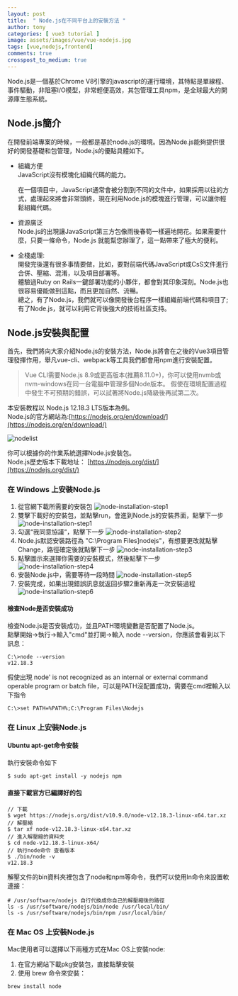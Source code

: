 ```yaml
---
layout: post
title:  " Node.js在不同平台上的安裝方法 "
author: tony
categories: [ vue3 tutorial ]
image: assets/images/vue/vue-nodejs.jpg
tags: [vue,nodejs,frontend]
comments: true
crosspost_to_medium: true
---
```

Node.js是一個基於Chrome V8引擎的javascript的運行環境，其特點是單線程、事件驅動，非阻塞I/O模型，非常輕便高效，其包管理工具npm，是全球最大的開源庫生態系統。

## Node.js簡介
在開發前端專案的時候，一般都是基於node.js的環境。因為Node.js能夠提供很好的開發基礎和包管理，Node.js的優點具體如下。
- 組織方便  
    JavaScript沒有模塊化組織代碼的能力。 
     
    在一個項目中，JavaScript通常會被分割到不同的文件中，如果採用以往的方式，處理起來將會非常頭終，現在利用Node.js的模塊進行管理，可以讓你輕鬆組織代碼。
- 資源廣泛  
    Node.js的出現讓JavaScript第三方包像雨後春筍一樣遍地開花。如果需要什麼，只要一條命令，Node.js 就能幫您辦理了，這一點帶來了極大的便利。
- 全棧處理:  
    開發完後還有很多事情要做，比如，要對前端代碼JavaScript或CsS文件進行合併、壓縮、混淆，以及項目部署等。  
    體驗過Ruby on Rails一鍵部署功能的小夥伴，都會對其印象深刻。Node.js也很容易優能做到這點，而且更加自然、流暢。  
    總之，有了Node.js，我們就可以像開發後台程序一樣組織前端代碼和項目了; 有了Node.js，就可以利用它背後強大的技術社區支持。  

## Node.js安裝與配置
首先，我們將向大家介紹Node.js的安裝方法，Node.js將會在之後的Vue3項目管理發揮作用，舉凡vue-cli、webpack等工具我們都會用npm進行安裝配置。

> Vue CLI需要Node.js 8.9或更高版本(推薦8.11.0+)，你可以使用nvmb或nvm-windows在同一台電腦中管理多個Node版本。
> 假使在環境配置過程中發生不可預期的錯誤，可以試著將Node.js降級後再試第二次。 

本安裝教程以 Node.js 12.18.3 LTS版本為例。  
Node.js的官方網站為:[https://nodejs.org/en/download/](https://nodejs.org/en/download/)

![nodelist](../../assets/images/vue/node-list.png)

你可以根據你的作業系統選擇Node.js安裝包。  
Node.js歷史版本下載地址： [https://nodejs.org/dist/](https://nodejs.org/dist/)

### 在 Windows 上安裝Node.js
1. 從官網下載所需要的安裝包
![node-installation-step1](../../assets/images/vue/node-msi-downloader.png)
2. 雙擊下載好的安裝包，並點擊run，會進到Node.js的安裝界面，點擊下一步
![node-installation-step1](../../assets/images/vue/install-node-msi-version-on-windows-step1.png)
3. 勾選“我同意協議“，點擊下一步
![node-installation-step2](../../assets/images/vue/install-node-msi-version-on-windows-step5.png)
4. Node.js默認安裝路徑為 "C:\Program Files]nodejs\"，有想要更改就點擊Change，路徑確定後就點擊下一步
![node-installation-step3](../../assets/images/vue/install-node-msi-version-on-windows-step6.png)
5. 點擊圖示來選擇你需要的安裝模式，然後點擊下一步
![node-installation-step4](../../assets/images/vue/install-node-msi-version-on-windows-step2.png)
6. 安裝Node.js中，需要等待一段時間
![node-installation-step5](../../assets/images/vue/install-node-msi-version-on-windows-step3.png)
7. 安裝完成，如果出現錯誤訊息就返回步驟2重新再走一次安裝過程
![node-installation-step6](../../assets/images/vue/install-node-msi-version-on-windows-step4.png)

#### 檢查Node是否安裝成功
檢查Node.js是否安裝成功，並且PATH環境變數是否配置了Node.js。  
點擊開始->執行->輸入"cmd"並打開->輸入 node --version，你應該會看到以下訊息：
```
C:\>node --version
v12.18.3
```
假使出現 node' is not recognized as an internal or external command operable program or batch file，可以是PATH沒配置成功，需要在cmd裡輸入以下指令
```
C:\>set PATH=%PATH%;C:\Program Files\Nodejs
```
### 在 Linux 上安裝Node.js
#### Ubuntu apt-get命令安裝
執行安裝命令如下
```
$ sudo apt-get install -y nodejs npm
```
#### 直接下載官方已編譯好的包
```
// 下載
$ wget https://nodejs.org/dist/v10.9.0/node-v12.18.3-linux-x64.tar.xz 
// 解壓縮
$ tar xf node-v12.18.3-linux-x64.tar.xz
// 進入解壓縮的資料夾
$ cd node-v12.18.3-linux-x64/
// 執行node命令 查看版本
$ ./bin/node -v
v12.18.3
```
解壓文件的bin資料夾裡包含了node和npm等命令，我們可以使用ln命令來設置軟連接：
```
# /usr/software/nodejs 自行代換成你自己的解壓縮後的路徑
ls -s /usr/software/nodejs/bin/node /usr/local/bin/
ls -s /usr/software/nodejs/bin/npm /usr/local/bin/
```
### 在 Mac OS 上安裝Node.js
Mac使用者可以選擇以下兩種方式在Mac OS上安裝node:
1. 在官方網站下載pkg安裝包，直接點擊安裝
2. 使用 brew 命令來安裝：
```
brew install node
```
